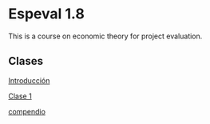 # Espeval 1.8
This is a course on economic theory for project evaluation.


## Clases

[Introducción](https://keynes37.github.io/Espeval/Clases/Intro.html)

[Clase 1](https://keynes37.github.io/Espeval/Clases/clase01.html)

[compendio](https://raw.githack.com/keynes37/Espeval/main/Clases/Intro.html)